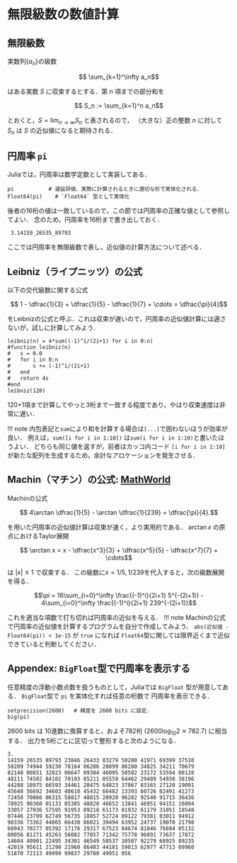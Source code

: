 # 無限級数の数値計算

## 無限級数
実数列$\{a_n\}$の級数
```math
  \sum_{k=1}^\infty a_n
```
はある実数 $S$ に収束するとする．第 $n$ 項までの部分和を
```math
  S_n := \sum_{k=1}^n a_n
```
とおくと，$S = \lim_{n \to \infty} S_n$ と表されるので，
（大きな）正の整数 $n$ に対して $S_n$ は $S$ の近似値になると期待される．

## 円周率 `pi`
Juliaでは，円周率は数学定数として実装してある．
```@repl
pi           # 遅延評価．実際に計算されるときに適切な形で実体化される．
Float64(pi)    # `Float64` 型として実体化
```
後者の16桁の値は一致しているので，この節では円周率の正確な値として参照してよい．
念のため，円周率を16桁まで書き出しておく．
```
 3.14159_26535_89793
```
ここでは円周率を無限級数で表し，近似値の計算方法について述べる．


## Leibniz（ライプニッツ）の公式
以下の交代級数に関する公式
```math
 1 - \dfrac{1}{3} + \dfrac{1}{5} - \dfrac{1}{7} + \cdots = \dfrac{\pi}{4}
```
をLeibnizの公式と呼ぶ．これは収束が遅いので，円周率の近似値計算には適さないが，試しに計算してみよう．

```@repl
leibniz(n) = 4*sum((-1)^i/(2i+1) for i in 0:n)
#function leibniz(n)
#   s = 0.0
#   for i in 0:n
#       s += (-1)^i/(2i+1)
#   end
#   return 4s
#end
leibniz(120)
```
120+1項まで計算してやっと3桁まで一致する程度であり，やはり収束速度は非常に遅い．

!!! note
    内包表記と`sum`により和を計算する場合は`[...]`で囲わないほうが効率が良い．
    例えば，`sum([i for i in 1:10])` は`sum(i for i in 1:10)`と書いたほうよい．
    どちらも同じ値を返すが，前者はカッコ内コード `[i for i in 1:10]` が新たな配列を生成するため，余計なアロケーションを発生させる．
    

## Machin（マチン）の公式: [MathWorld](https://mathworld.wolfram.com/MachinsFormula.html)
Machinの公式
```math
   4\arctan \dfrac{1}{5} - \arctan \dfrac{1}{239} = \dfrac{\pi}{4}.
```
を用いた円周率の近似値計算は収束が速く，より実用的である．
$\arctan x$ の原点におけるTaylor展開
```math
 \arctan x = x - \dfrac{x^3}{3} + \dfrac{x^5}{5} - \dfrac{x^7}{7} + \cdots
```
は $|x| \le 1$ で収束する．
この級数に$x=1/5, 1/239$を代入すると，次の級数展開を得る．
```math
\pi = 16\sum_{i=0}^\infty \frac{(-1)^i}{2i+1} 5^{-(2i+1)}
  - 4\sum_{i=0}^\infty \frac{(-1)^i}{2i+1} 239^{-(2i+1)}
```
これを適当な項数で打ち切れば円周率の近似を与える．
!!! note 
    Machinの公式で円周率の近似値を計算するプログラムを自分で作成してみよう．
    ```
      abs(近似値 -  Float64(pi)) < 1e-15
    ```
    が `true` になれば `Float64`型に関しては限界近くまで近似できていると判断してください．



## Appendex: `BigFloat`型で円周率を表示する
任意精度の浮動小数点数を扱うものとして，Juliaでは `BigFloat` 型が用意してある．
`BigFloat`型で `pi` を実体化すれば任意の桁数で 円周率を表示できる．
```@repl
setprecision(2600)   # 精度を 2600 bits に設定．
big(pi)
```
2600 bits は 10進数に換算すると，およそ782桁 ($2600 \log_{10} 2 \approx 782.7$)
に相当する．
出力を5桁ごとに区切って整形すると次のようになる．
```
3.
14159 26535 89793 23846 26433 83279 50288 41971 69399 37510   
58209 74944 59230 78164 06286 20899 86280 34825 34211 70679
82148 08651 32823 06647 09384 46095 50582 23172 53594 08128    
48111 74502 84102 70193 85211 05559 64462 29489 54930 38196 
44288 10975 66593 34461 28475 64823 37867 83165 27120 19091
45648 56692 34603 48610 45432 66482 13393 60726 02491 41273
72458 70066 06315 58817 48815 20920 96282 92540 91715 36436 
78925 90360 01133 05305 48820 46652 13841 46951 94151 16094 
33057 27036 57595 91953 09218 61173 81932 61179 31051 18548
07446 23799 62749 56735 18857 52724 89122 79381 83011 94912
98336 73362 44065 66430 86021 39494 63952 24737 19070 21798
60943 70277 05392 17176 29317 67523 84674 81846 76694 05132 
00056 81271 45263 56082 77857 71342 75778 96091 73637 17872 
14684 40901 22495 34301 46549 58537 10507 92279 68925 89235
42019 95611 21290 21960 86403 44181 59813 62977 47713 09960
51870 72113 49999 99837 29780 49951 056
```

